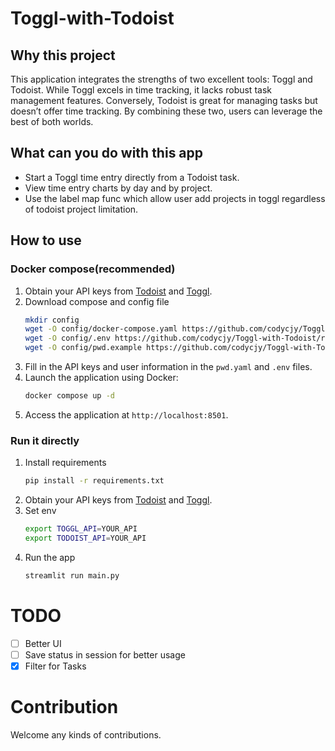 # Toggl-with-Todoist

## Why this project
This application integrates the strengths of two excellent tools: Toggl and Todoist. While Toggl excels in time tracking, it lacks robust task management features. Conversely, Todoist is great for managing tasks but doesn’t offer time tracking. By combining these two, users can leverage the best of both worlds.

## What can you do with this app
- Start a Toggl time entry directly from a Todoist task.
- View time entry charts by day and by project.
- Use the label map func which allow user add projects in toggl regardless of todoist project limitation.

## How to use
### Docker compose(recommended)
1. Obtain your API keys from [Todoist](https://todoist.com/) and [Toggl](https://toggl.com/).
2. Download compose and config file
   ```bash
   mkdir config
   wget -O config/docker-compose.yaml https://github.com/codycjy/Toggl-with-Todoist/raw/main/docker-compose.yaml
   wget -O config/.env https://github.com/codycjy/Toggl-with-Todoist/raw/main/.example.env
   wget -O config/pwd.example https://github.com/codycjy/Toggl-with-Todoist/raw/main/pwd.yaml.example

   ```
3. Fill in the API keys and user information in the `pwd.yaml` and `.env` files.
4. Launch the application using Docker:
   ```bash
   docker compose up -d
   ```
5. Access the application at `http://localhost:8501`.

### Run it directly
1. Install requirements
   ```bash
   pip install -r requirements.txt
   ```
2. Obtain your API keys from [Todoist](https://todoist.com/) and [Toggl](https://toggl.com/).
3. Set env
   ```bash
   export TOGGL_API=YOUR_API
   export TODOIST_API=YOUR_API
   ```
4. Run the app
   ```bash
   streamlit run main.py
   ```

# TODO
- [ ] Better UI 
- [ ] Save status in session for better usage
- [x] Filter for Tasks

# Contribution
Welcome any kinds of contributions.
